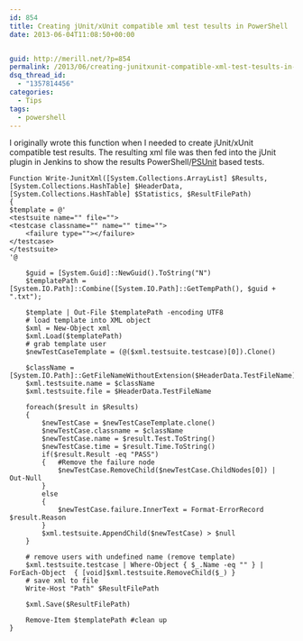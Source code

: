 ```yaml
---
id: 854
title: Creating jUnit/xUnit compatible xml test tesults in PowerShell
date: 2013-06-04T11:08:50+00:00


guid: http://merill.net/?p=854
permalink: /2013/06/creating-junitxunit-compatible-xml-test-tesults-in-powershell/
dsq_thread_id:
  - "1357814456"
categories:
  - Tips
tags:
  - powershell
---
```

I originally wrote this function when I needed to create jUnit/xUnit compatible test results. The resulting xml file was then fed into the jUnit plugin in Jenkins to show the results PowerShell/[PSUnit](http://psunit.codeplex.com/) based tests.
 
	Function Write-JunitXml([System.Collections.ArrayList] $Results, [System.Collections.HashTable] $HeaderData, [System.Collections.HashTable] $Statistics, $ResultFilePath)
	{
	$template = @'
	<testsuite name="" file="">
	<testcase classname="" name="" time="">
		<failure type=""></failure>
	</testcase>
	</testsuite>
	'@
		
		$guid = [System.Guid]::NewGuid().ToString("N")
		$templatePath = [System.IO.Path]::Combine([System.IO.Path]::GetTempPath(), $guid + ".txt");
		
		$template | Out-File $templatePath -encoding UTF8
		# load template into XML object
		$xml = New-Object xml
		$xml.Load($templatePath)
		# grab template user
		$newTestCaseTemplate = (@($xml.testsuite.testcase)[0]).Clone()	
		
		$className = [System.IO.Path]::GetFileNameWithoutExtension($HeaderData.TestFileName)
		$xml.testsuite.name = $className
		$xml.testsuite.file = $HeaderData.TestFileName
		
		foreach($result in $Results) 
		{   
			$newTestCase = $newTestCaseTemplate.clone()
			$newTestCase.classname = $className
			$newTestCase.name = $result.Test.ToString()
			$newTestCase.time = $result.Time.ToString()
			if($result.Result -eq "PASS")
			{	#Remove the failure node
				$newTestCase.RemoveChild($newTestCase.ChildNodes[0]) | Out-Null
			}
			else
			{
				$newTestCase.failure.InnerText = Format-ErrorRecord $result.Reason
			}
			$xml.testsuite.AppendChild($newTestCase) > $null
		}   

		# remove users with undefined name (remove template)
		$xml.testsuite.testcase | Where-Object { $_.Name -eq "" } | ForEach-Object  { [void]$xml.testsuite.RemoveChild($_) }
		# save xml to file
		Write-Host "Path" $ResultFilePath
		
		$xml.Save($ResultFilePath)
		
		Remove-Item $templatePath #clean up
	}
